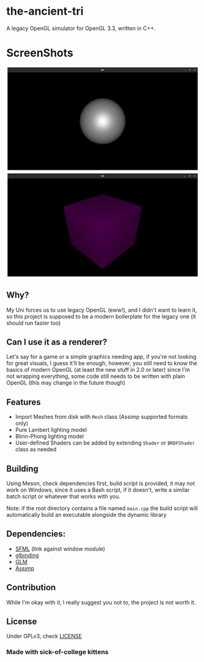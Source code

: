 # the-ancient-tri
A legacy OpenGL simulator for OpenGL 3.3, written in C++.

# ScreenShots
![BlinnPhong](snaps/Blinn-Phong-1.png)
![Lambert](snaps/Lambert-1.png)

## Why?
My Uni forces us to use legacy OpenGL (eww!), and I didn't want to learn it, so this project is supposed to be a modern boilerplate for the legacy one (it should run faster too)

## Can I use it as a renderer?
Let's say for a game or a simple graphics needing app, if you're not looking for great visuals, I guess it'll be enough, however, you still need to know the basics of modern OpenGL (at least the new stuff in 2.0 or later) since I'm not wrapping everything, some code still needs to be written with plain OpenGL (this may change in the future though)

## Features
- Import Meshes from disk with ``Mesh`` class (Assimp supported formats only)
- Pure Lambert lighting model
- Blinn-Phong lighting model
- User-defined Shaders can be added by extending ``Shader`` or ``BRDFShader`` class as needed

## Building
Using Meson, check dependencies first, build script is provided, it may not work on Windows, since it uses a Bash script, if it doesn't, write a similar batch script or whatever that works with you.

Note: if the root directory contains a file named ```main.cpp``` the build script will automatically build an executable alongside the dynamic library

## Dependencies:
- [SFML](https://www.sfml-dev.org/) (link against window module)
- [glbinding](https://github.com/cginternals/glbinding)
- [GLM](https://github.com/g-truc/glm)
- [Assimp](https://github.com/assimp/assimp)

## Contribution
While I'm okay with it, I really suggest you not to, the project is not worth it.

## License
Under GPLv3, check [LICENSE](./LICENSE.md)

### Made with sick-of-college kittens